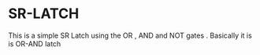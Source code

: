 # SR-LATCH
This is a simple SR Latch using the OR , AND and NOT gates . Basically it is is OR-AND latch

